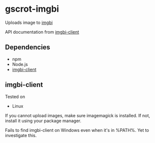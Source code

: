 # gscrot-imgbi

Uploads image to [imgbi](https://img.bi/)

API documentation from [imgbi-client](https://github.com/imgbi/imgbi-client)

## Dependencies

- npm
- Node.js
- [imgbi-client](https://github.com/imgbi/imgbi-client)

## imgbi-client

Tested on

- Linux

If you cannot upload images, make sure imagemagick is installed. If not, install it using your package manager.

Fails to find imgbi-client on Windows even when it's in %PATH%. Yet to investigate this.